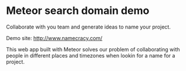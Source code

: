 # Meteor search domain demo

Collaborate with you team and generate ideas to name your project.

Demo site: http://www.namecracy.com/

This web app built with Meteor solves our problem of collaborating with people in different places and timezones when lookin for a name for a project.

